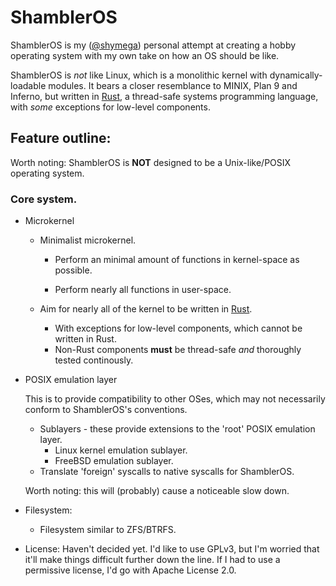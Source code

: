 # ShamblerOS

ShamblerOS is my ([@shymega][shymega]) personal attempt at creating a hobby
operating system with my own take on how an OS should be like.

ShamblerOS is _not_ like Linux, which is a monolithic kernel with
dynamically-loadable modules. It bears a closer resemblance to MINIX,
Plan 9 and Inferno, but written in [Rust][rust], a thread-safe systems
programming language, with *some* exceptions for low-level components.

## Feature outline:

Worth noting: ShamblerOS is **NOT** designed to be a Unix-like/POSIX
operating system.

### Core system.

- Microkernel
  - Minimalist microkernel.
    - Perform an minimal amount of functions in kernel-space as possible.

    - Perform nearly all functions in user-space.

   - Aim for nearly all of the kernel to be written in [Rust][rust].
      - With exceptions for low-level components, which cannot be
        written in Rust.
      - Non-Rust components **must** be thread-safe *and* thoroughly
        tested continously.

- POSIX emulation layer

  This is to provide compatibility to other OSes, which may not
  necessarily conform to ShamblerOS's conventions.

  * Sublayers - these provide extensions to the 'root' POSIX
    emulation layer.
    * Linux kernel emulation sublayer.
    * FreeBSD emulation sublayer.
  * Translate 'foreign' syscalls to native syscalls for ShamblerOS.

  Worth noting: this will (probably) cause a noticeable slow down.

- Filesystem:
  * Filesystem similar to ZFS/BTRFS.

- License:
  Haven't decided yet. I'd like to use GPLv3, but I'm worried that it'll make things difficult further down the line.
  If I had to use a permissive license, I'd go with Apache License 2.0.

[shymega]: https://github.com/shymega
[rust]: https://www.rust-lang.org
